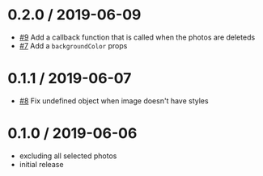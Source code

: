 0.2.0 / 2019-06-09
==================
 * [#9](https://github.com/DanielVenturini/rep-gallery/issues/9) Add a callback function that is called when the photos are deleteds
 * [#7](https://github.com/DanielVenturini/rep-gallery/issues/7) Add a `backgroundColor` props

0.1.1 / 2019-06-07
==================
 * [#8](https://github.com/DanielVenturini/rep-gallery/issues/8) Fix undefined object when image doesn't have styles

0.1.0 / 2019-06-06
==================
 * excluding all selected photos
 * initial release
